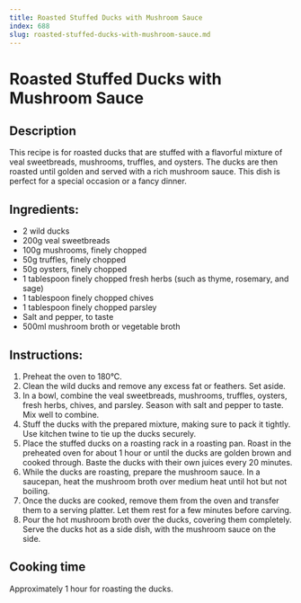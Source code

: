 ```yaml
---
title: Roasted Stuffed Ducks with Mushroom Sauce
index: 688
slug: roasted-stuffed-ducks-with-mushroom-sauce.md
---
```


# Roasted Stuffed Ducks with Mushroom Sauce

## Description
This recipe is for roasted ducks that are stuffed with a flavorful mixture of veal sweetbreads, mushrooms, truffles, and oysters. The ducks are then roasted until golden and served with a rich mushroom sauce. This dish is perfect for a special occasion or a fancy dinner.

## Ingredients:
- 2 wild ducks
- 200g veal sweetbreads
- 100g mushrooms, finely chopped
- 50g truffles, finely chopped
- 50g oysters, finely chopped
- 1 tablespoon finely chopped fresh herbs (such as thyme, rosemary, and sage)
- 1 tablespoon finely chopped chives
- 1 tablespoon finely chopped parsley
- Salt and pepper, to taste
- 500ml mushroom broth or vegetable broth

## Instructions:
1. Preheat the oven to 180°C.
2. Clean the wild ducks and remove any excess fat or feathers. Set aside.
3. In a bowl, combine the veal sweetbreads, mushrooms, truffles, oysters, fresh herbs, chives, and parsley. Season with salt and pepper to taste. Mix well to combine.
4. Stuff the ducks with the prepared mixture, making sure to pack it tightly. Use kitchen twine to tie up the ducks securely.
5. Place the stuffed ducks on a roasting rack in a roasting pan. Roast in the preheated oven for about 1 hour or until the ducks are golden brown and cooked through. Baste the ducks with their own juices every 20 minutes.
6. While the ducks are roasting, prepare the mushroom sauce. In a saucepan, heat the mushroom broth over medium heat until hot but not boiling.
7. Once the ducks are cooked, remove them from the oven and transfer them to a serving platter. Let them rest for a few minutes before carving.
8. Pour the hot mushroom broth over the ducks, covering them completely. Serve the ducks hot as a side dish, with the mushroom sauce on the side.

## Cooking time
Approximately 1 hour for roasting the ducks.